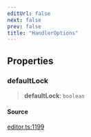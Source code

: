 ```yaml
---
editUrl: false
next: false
prev: false
title: "HandlerOptions"
---
```


## Properties

### defaultLock

> **defaultLock**: `boolean`

#### Source

[editor.ts:1199](https://github.com/dgmjs/dgmjs/blob/main/packages/core/src/editor.ts#L1199)
